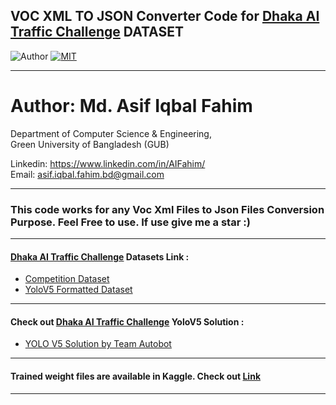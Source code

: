 ## VOC XML TO JSON Converter Code for [Dhaka AI Traffic  Challenge](https://dhaka-ai.com/index) DATASET
![Author](https://img.shields.io/badge/author-AIFahim-orange)
[![MIT](https://img.shields.io/badge/license-MIT-5eba00.svg)](https://github.com/AIFahim/VOC_XML_TO_JSON_ON_DHAKA_AI_DATASET/blob/main/LICENSE)


<hr>

# Author: Md. Asif Iqbal Fahim

Department of Computer Science & Engineering, </br>
Green University of Bangladesh (GUB) </br>

Linkedin: https://www.linkedin.com/in/AIFahim/ </br>
Email: asif.iqbal.fahim.bd@gmail.com <br>



<hr>

### This code works for any Voc Xml Files to Json Files Conversion Purpose. Feel Free to use. If use give me a star :) 

<hr>

#### [Dhaka AI Traffic  Challenge](https://dhaka-ai.com/index) Datasets Link :
   - [ Competition Dataset ](https://dataverse.harvard.edu/dataset.xhtml?persistentId=doi:10.7910/DVN/POREXF)
   - [ YoloV5 Formatted Dataset ](https://www.kaggle.com/aifahim/dhakaaiyoloformatteddataset)

<hr>

#### Check out [Dhaka AI Traffic  Challenge](https://dhaka-ai.com/index) YoloV5 Solution : 
   - [ YOLO V5 Solution by Team Autobot](https://github.com/AIFahim/Yolo-V5-Version-of-Dhaka-AI) 
<hr>

#### Trained weight files are available in Kaggle. Check out [Link ](https://www.kaggle.com/aifahim/dhaka-ai-traffic-challenge-weights-yolov5)

<hr>
